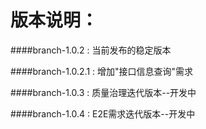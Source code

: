 # 版本说明：

####branch-1.0.2 :
    当前发布的稳定版本

####branch-1.0.2.1 :
    增加"接口信息查询"需求

####branch-1.0.3 :
    质量治理迭代版本--开发中

####branch-1.0.4 :
    E2E需求迭代版本--开发中